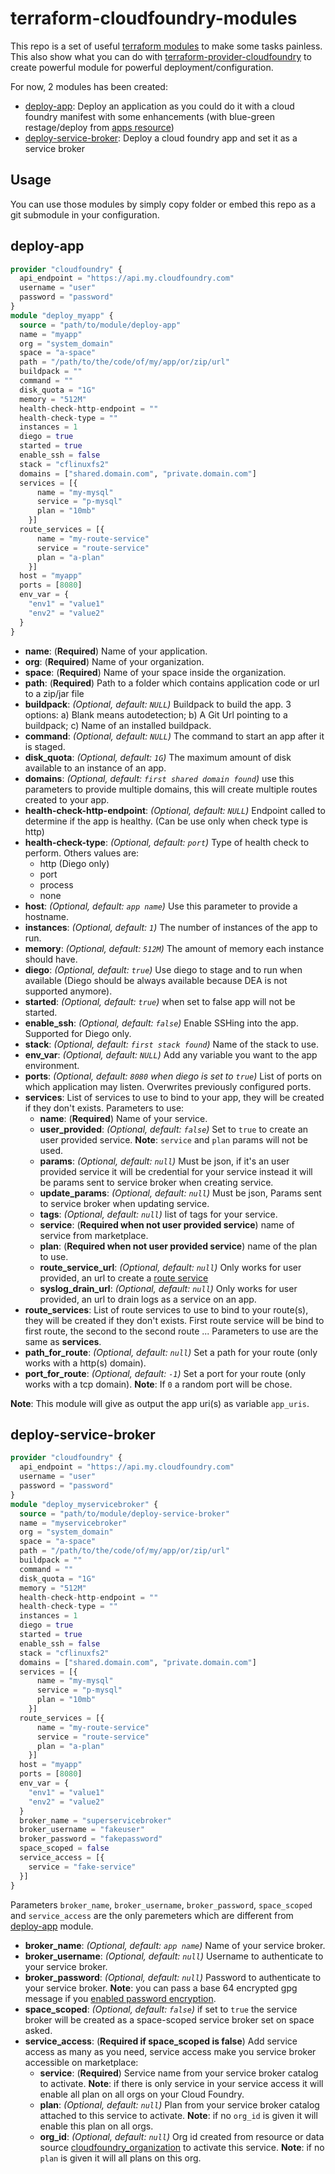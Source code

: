# terraform-cloudfoundry-modules

This repo is a set of useful [terraform modules](https://www.terraform.io/docs/modules/index.html) to make some tasks painless.
This also show what you can do with [terraform-provider-cloudfoundry](https://github.com/orange-cloudfoundry/terraform-provider-cloudfoundry) to create powerful module for powerful deployment/configuration.

For now, 2 modules has been created:

- [deploy-app](/deploy-app): Deploy an application as you could do it with a cloud foundry manifest with some enhancements (with blue-green restage/deploy from [apps resource](https://github.com/orange-cloudfoundry/terraform-provider-cloudfoundry#applications))
- [deploy-service-broker](/deploy-service-broker): Deploy a cloud foundry app and set it as a service broker

## Usage

You can use those modules by simply copy folder or embed this repo as a git submodule in your configuration.

## deploy-app

```tf
provider "cloudfoundry" {
  api_endpoint = "https://api.my.cloudfoundry.com"
  username = "user"
  password = "password"
}
module "deploy_myapp" {
  source = "path/to/module/deploy-app"
  name = "myapp"
  org = "system_domain"
  space = "a-space"
  path = "/path/to/the/code/of/my/app/or/zip/url"
  buildpack = ""
  command = ""
  disk_quota = "1G"
  memory = "512M"
  health-check-http-endpoint = ""
  health-check-type = ""
  instances = 1
  diego = true
  started = true
  enable_ssh = false
  stack = "cflinuxfs2"
  domains = ["shared.domain.com", "private.domain.com"]
  services = [{
      name = "my-mysql"
      service = "p-mysql"
      plan = "10mb"
    }]
  route_services = [{
      name = "my-route-service"
      service = "route-service"
      plan = "a-plan"
    }]
  host = "myapp"
  ports = [8080]
  env_var = {
    "env1" = "value1"
    "env2" = "value2"
  }
}
```

- **name**: (**Required**) Name of your application.
- **org**: (**Required**) Name of your organization.
- **space**: (**Required**) Name of your space inside the organization.
- **path**: (**Required**) Path to a folder which contains application code or url to a zip/jar file
- **buildpack**: *(Optional, default: `NULL`)* Buildpack to build the app. 3 options: a) Blank means autodetection; b) A Git Url pointing to a buildpack; c) Name of an installed buildpack.
- **command**: *(Optional, default: `NULL`)* The command to start an app after it is staged.
- **disk_quota**: *(Optional, default: `1G`)* The maximum amount of disk available to an instance of an app.
- **domains**: *(Optional, default: `first shared domain found`)* use this parameters to provide multiple domains, this will create multiple routes created to your app.
- **health-check-http-endpoint**: *(Optional, default: `NULL`)* Endpoint called to determine if the app is healthy. (Can  be use only when check type is http)
- **health-check-type**: *(Optional, default: `port`)* Type of health check to perform. Others values are: 
  - http (Diego only)
  - port
  - process
  - none
- **host**: *(Optional, default: `app name`)* Use this parameter to provide a hostname.
- **instances**: *(Optional, default: `1`)* The number of instances of the app to run.
- **memory**: *(Optional, default: `512M`)* The amount of memory each instance should have.
- **diego**: *(Optional, default: `true`)* Use diego to stage and to run when available (Diego should be always available because DEA is not supported anymore).
- **started**: *(Optional, default: `true`)* when set to false app will not be started.
- **enable_ssh**: *(Optional, default: `false`)* Enable SSHing into the app. Supported for Diego only.
- **stack**: *(Optional, default: `first stack found`)* Name of the stack to use.
- **env_var**: *(Optional, default: `NULL`)* Add any variable you want to the app environment.
- **ports**: *(Optional, default: `8080` when diego is set to `true`)* List of ports on which application may listen. Overwrites previously configured ports. 
- **services**: List of services to use to bind to your app, they will be created if they don't exists. Parameters to use:
  - **name**: (**Required**) Name of your service.
  - **user_provided**: *(Optional, default: `false`)* Set to `true` to create an user provided service. **Note**: `service` and `plan` params will not be used.
  - **params**: *(Optional, default: `null`)* Must be json, if it's an user provided service it will be credential for your service instead it will be params sent to service broker when creating service.
  - **update_params**: *(Optional, default: `null`)* Must be json, Params sent to service broker when updating service.
  - **tags**: *(Optional, default: `null`)* list of tags for your service.
  - **service**: (**Required when not user provided service**) name of service from marketplace.
  - **plan**: (**Required when not user provided service**) name of the plan to use.
  - **route_service_url**: *(Optional, default: `null`)* Only works for user provided, an url to create a [route service](https://docs.cloudfoundry.org/services/route-services.html)
  - **syslog_drain_url**: *(Optional, default: `null`)* Only works for user provided, an url to drain logs as a service on an app.
- **route_services**:  List of route services to use to bind to your route(s), they will be created if they don't exists. First route service will be bind to first route, the second to the second route ... Parameters to use are the same as **services**.
- **path_for_route**: *(Optional, default: `null`)* Set a path for your route (only works with a http(s) domain).
- **port_for_route**: *(Optional, default: `-1`)* Set a port for your route (only works with a tcp domain). **Note**: If `0` a random port will be chose.


**Note**: This module will give as output the app uri(s) as variable `app_uris`.

## deploy-service-broker

```tf
provider "cloudfoundry" {
  api_endpoint = "https://api.my.cloudfoundry.com"
  username = "user"
  password = "password"
}
module "deploy_myservicebroker" {
  source = "path/to/module/deploy-service-broker"
  name = "myservicebroker"
  org = "system_domain"
  space = "a-space"
  path = "/path/to/the/code/of/my/app/or/zip/url"
  buildpack = ""
  command = ""
  disk_quota = "1G"
  memory = "512M"
  health-check-http-endpoint = ""
  health-check-type = ""
  instances = 1
  diego = true
  started = true
  enable_ssh = false
  stack = "cflinuxfs2"
  domains = ["shared.domain.com", "private.domain.com"]
  services = [{
      name = "my-mysql"
      service = "p-mysql"
      plan = "10mb"
    }]
  route_services = [{
      name = "my-route-service"
      service = "route-service"
      plan = "a-plan"
    }]
  host = "myapp"
  ports = [8080]
  env_var = {
    "env1" = "value1"
    "env2" = "value2"
  }
  broker_name = "superservicebroker"
  broker_username = "fakeuser"
  broker_password = "fakepassword"
  space_scoped = false
  service_access = [{
    service = "fake-service"
  }]
}
```

Parameters `broker_name`, `broker_username`, `broker_password`, `space_scoped` and `service_access` are the only paremeters which are different from [deploy-app](#deploy-app) module.

- **broker_name**: *(Optional, default: `app name`)* Name of your service broker.
- **broker_username**: *(Optional, default: `null`)* Username to authenticate to your service broker.
- **broker_password**: *(Optional, default: `null`)* Password to authenticate to your service broker. **Note**: you can pass a base 64 encrypted gpg message if you [enabled password encryption](https://github.com/orange-cloudfoundry/terraform-provider-cloudfoundry#enable-password-encryption).
- **space_scoped**: *(Optional, default: `false`)* if set to `true` the service broker will be created as a space-scoped service broker set on space asked. 
- **service_access**: (**Required if space_scoped is false**) Add service access as many as you need, service access make you service broker accessible on marketplace:
  - **service**: (**Required**) Service name from your service broker catalog to activate. **Note**: if there is only service in your service access it will enable all plan on all orgs on your Cloud Foundry.
  - **plan**: *(Optional, default: `null`)* Plan from your service broker catalog attached to this service to activate. **Note**: if no `org_id` is given it will enable this plan on all orgs.
  - **org_id**: *(Optional, default: `null`)* Org id created from resource or data source [cloudfoundry_organization](#organizations) to activate this service. **Note**: if no `plan` is given it will all plans on this org.